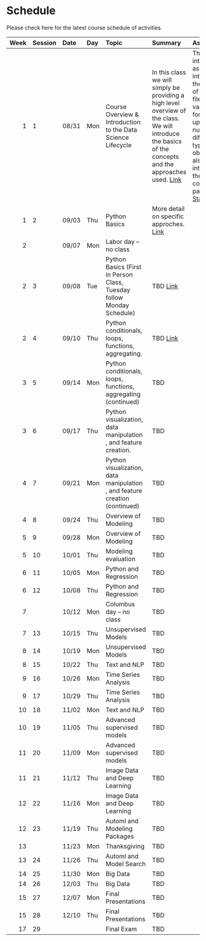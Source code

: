 Schedule
============================


Please check here for the latest course schedule of activities.

|   Week | Session   | Date   | Day   | Topic                                                                      | Summary                                                                                                                                                                               | Assignment                                                                                                                                                                                                                                        | Due   |
|-------:|:----------|:-------|:------|:---------------------------------------------------------------------------|:--------------------------------------------------------------------------------------------------------------------------------------------------------------------------------------|:--------------------------------------------------------------------------------------------------------------------------------------------------------------------------------------------------------------------------------------------------|:------|
|      1 | 1         | 08/31  | Mon   | Course Overview & Introduction to the Data Science Lifecycle               | In this class we will simply be providing a high level overview of the class.  We will introduce the basics of the concepts and the approaches used.  [Link](../../sessions/session1) | This introductory assignment introduces the basics of loading files from a variety of formats and updating a number of different types of objects.  It also introduces the concepts of packages.  [Starter](../assignments/assignment1/01starter) | 09/08 |
|      1 | 2         | 09/03  | Thu   | Python Basics                                                              | More detail on specific approches. [Link](../../sessions/session2)                                                                                                                    |                                                                                                                                                                                                                                                   |       |
|      2 |           | 09/07  | Mon   | Labor day – no class                                                       |                                                                                                                                                                                       |                                                                                                                                                                                                                                                   |       |
|      2 | 3         | 09/08  | Tue   | Python Basics  (First in Person Class, Tuesday follow Monday Schedule)     | TBD [Link](../../sessions/session3)                                                                                                                                                   |                                                                                                                                                                                                                                                   |       |
|      2 | 4         | 09/10  | Thu   | Python conditionals, loops, functions, aggregating.                        | TBD [Link](../../sessions/session4)                                                                                                                                                   |                                                                                                                                                                                                                                                   |       |
|      3 | 5         | 09/14  | Mon   | Python conditionals, loops, functions, aggregating (continued)             | TBD                                                                                                                                                                                   |                                                                                                                                                                                                                                                   |       |
|      3 | 6         | 09/17  | Thu   | Python visualization, data manipulation , and feature creation.            | TBD                                                                                                                                                                                   |                                                                                                                                                                                                                                                   |       |
|      4 | 7         | 09/21  | Mon   | Python visualization, data manipulation , and feature creation (continued) | TBD                                                                                                                                                                                   |                                                                                                                                                                                                                                                   |       |
|      4 | 8         | 09/24  | Thu   | Overview of Modeling                                                       | TBD                                                                                                                                                                                   |                                                                                                                                                                                                                                                   |       |
|      5 | 9         | 09/28  | Mon   | Overview of Modeling                                                       | TBD                                                                                                                                                                                   |                                                                                                                                                                                                                                                   |       |
|      5 | 10        | 10/01  | Thu   | Modeling evaluation                                                        | TBD                                                                                                                                                                                   |                                                                                                                                                                                                                                                   |       |
|      6 | 11        | 10/05  | Mon   | Python and Regression                                                      | TBD                                                                                                                                                                                   |                                                                                                                                                                                                                                                   |       |
|      6 | 12        | 10/08  | Thu   | Python and Regression                                                      | TBD                                                                                                                                                                                   |                                                                                                                                                                                                                                                   |       |
|      7 |           | 10/12  | Mon   | Columbus day – no class                                                    | TBD                                                                                                                                                                                   |                                                                                                                                                                                                                                                   |       |
|      7 | 13        | 10/15  | Thu   | Unsupervised Models                                                        | TBD                                                                                                                                                                                   |                                                                                                                                                                                                                                                   |       |
|      8 | 14        | 10/19  | Mon   | Unsupervised Models                                                        | TBD                                                                                                                                                                                   |                                                                                                                                                                                                                                                   |       |
|      8 | 15        | 10/22  | Thu   | Text and NLP                                                               | TBD                                                                                                                                                                                   |                                                                                                                                                                                                                                                   |       |
|      9 | 16        | 10/26  | Mon   | Time Series Analysis                                                       | TBD                                                                                                                                                                                   |                                                                                                                                                                                                                                                   |       |
|      9 | 17        | 10/29  | Thu   | Time Series Analysis                                                       | TBD                                                                                                                                                                                   |                                                                                                                                                                                                                                                   |       |
|     10 | 18        | 11/02  | Mon   | Text and NLP                                                               | TBD                                                                                                                                                                                   |                                                                                                                                                                                                                                                   |       |
|     10 | 19        | 11/05  | Thu   | Advanced supervised models                                                 | TBD                                                                                                                                                                                   |                                                                                                                                                                                                                                                   |       |
|     11 | 20        | 11/09  | Mon   | Advanced supervised models                                                 | TBD                                                                                                                                                                                   |                                                                                                                                                                                                                                                   |       |
|     11 | 21        | 11/12  | Thu   | Image Data and Deep Learning                                               | TBD                                                                                                                                                                                   |                                                                                                                                                                                                                                                   |       |
|     12 | 22        | 11/16  | Mon   | Image Data and Deep Learning                                               | TBD                                                                                                                                                                                   |                                                                                                                                                                                                                                                   |       |
|     12 | 23        | 11/19  | Thu   | Automl and Modeling Packages                                               | TBD                                                                                                                                                                                   |                                                                                                                                                                                                                                                   |       |
|     13 |           | 11/23  | Mon   | Thanksgiving                                                               | TBD                                                                                                                                                                                   |                                                                                                                                                                                                                                                   |       |
|     13 | 24        | 11/26  | Thu   | Automl and Model Search                                                    | TBD                                                                                                                                                                                   |                                                                                                                                                                                                                                                   |       |
|     14 | 25        | 11/30  | Mon   | Big Data                                                                   | TBD                                                                                                                                                                                   |                                                                                                                                                                                                                                                   |       |
|     14 | 26        | 12/03  | Thu   | Big Data                                                                   | TBD                                                                                                                                                                                   |                                                                                                                                                                                                                                                   |       |
|     15 | 27        | 12/07  | Mon   | Final Presentations                                                        | TBD                                                                                                                                                                                   |                                                                                                                                                                                                                                                   |       |
|     15 | 28        | 12/10  | Thu   | Final Presentations                                                        | TBD                                                                                                                                                                                   |                                                                                                                                                                                                                                                   |       |
|     17 | 29        |        |       | Final Exam                                                                 | TBD                                                                                                                                                                                   |                                                                                                                                                                                                                                                   |       |